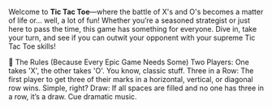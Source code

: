 Welcome to **Tic Tac Toe**—where the battle of X's and O's becomes a matter of life or... well, a lot of fun! Whether you’re a seasoned strategist or just here to pass the time, this game has something for everyone. Dive in, take your turn, and see if you can outwit your opponent with your supreme Tic Tac Toe skills!

📜 The Rules (Because Every Epic Game Needs Some)
Two Players: One takes 'X', the other takes 'O'. You know, classic stuff.
Three in a Row: The first player to get three of their marks in a horizontal, vertical, or diagonal row wins. Simple, right?
Draw: If all spaces are filled and no one has three in a row, it’s a draw. Cue dramatic music.
